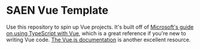 # SAEN Vue Template #

Use this repository to spin up Vue projects. It's built off of [Microsoft's guide on using TypeScript with Vue](https://github.com/Microsoft/TypeScript-Vue-Starter#typescript-vue-starter), which is a great reference if you're new to writing Vue code. [The Vue.js documentation](https://vuejs.org/v2/guide/) is another excellent resource.